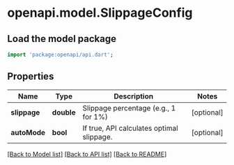 # openapi.model.SlippageConfig

## Load the model package
```dart
import 'package:openapi/api.dart';
```

## Properties
Name | Type | Description | Notes
------------ | ------------- | ------------- | -------------
**slippage** | **double** | Slippage percentage (e.g., 1 for 1%) | [optional] 
**autoMode** | **bool** | If true, API calculates optimal slippage. | [optional] 

[[Back to Model list]](../README.md#documentation-for-models) [[Back to API list]](../README.md#documentation-for-api-endpoints) [[Back to README]](../README.md)


